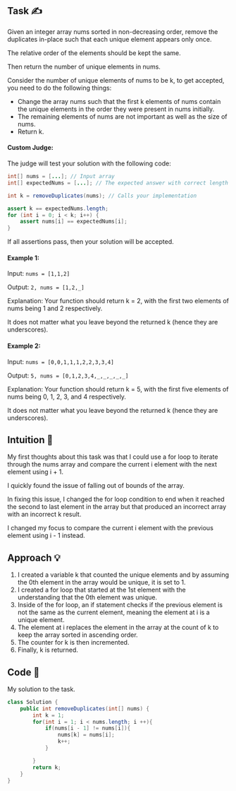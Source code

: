 ## Task ✍
Given an integer array nums sorted in non-decreasing order, remove the duplicates in-place such that each unique element appears only once. 

The relative order of the elements should be kept the same. 

Then return the number of unique elements in nums.

Consider the number of unique elements of nums to be k, to get accepted, you need to do the following things:

* Change the array nums such that the first k elements of nums contain the unique elements in the order they were present in nums initially.
* The remaining elements of nums are not important as well as the size of nums.
* Return k.
  
#### Custom Judge:

The judge will test your solution with the following code:
```java
int[] nums = [...]; // Input array
int[] expectedNums = [...]; // The expected answer with correct length

int k = removeDuplicates(nums); // Calls your implementation

assert k == expectedNums.length;
for (int i = 0; i < k; i++) {
    assert nums[i] == expectedNums[i];
}
```
If all assertions pass, then your solution will be accepted.

#### Example 1:
Input: ```nums = [1,1,2]```

Output: ```2, nums = [1,2,_]```

Explanation: Your function should return k = 2, with the first two elements of nums being 1 and 2 respectively.

It does not matter what you leave beyond the returned k (hence they are underscores).

#### Example 2:
Input: ```nums = [0,0,1,1,1,2,2,3,3,4]```

Output: ```5, nums = [0,1,2,3,4,_,_,_,_,_]```

Explanation: Your function should return k = 5, with the first five elements of nums being 0, 1, 2, 3, and 4 respectively.

It does not matter what you leave beyond the returned k (hence they are underscores).

## Intuition 💬
<!-- Describe your first thoughts on how to solve this problem. -->
My first thoughts about this task was that I could use a for loop to iterate through the nums array and compare the current i element with the next element using i + 1.

I quickly found the issue of falling out of bounds of the array.

In fixing this issue, I changed the for loop condition to end when it reached the second to last element in the array but that produced an incorrect array with an incorrect k result.

I changed my focus to compare the current i element with the previous element using i - 1 instead.

## Approach 💡
<!-- Describe your approach to solving the problem. -->
1. I created a variable k that counted the unique elements and by assuming the 0th element in the array would be unique, it is set to 1.
2. I created a for loop that started at the 1st element with the understanding that the 0th element was unique.
3. Inside of the for loop, an if statement checks if the previous element is not the same as the current element, meaning the element at i is a unique element.
4. The element at i replaces the element in the array at the count of k to keep the array sorted in ascending order.
5. The counter for k is then incremented.
6. Finally, k is returned.

## Code 📝
My solution to the task.
```java
class Solution {
    public int removeDuplicates(int[] nums) {
        int k = 1;
        for(int i = 1; i < nums.length; i ++){
            if(nums[i - 1] != nums[i]){
                nums[k] = nums[i];
                k++;
            }

        }
        return k;
    }
}
```
